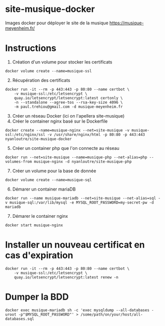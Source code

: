 # site-musique-docker
Images docker pour déployer le site de la musique https://musique-meyenheim.fr/

# Instructions

1. Création d'un volume pour stocker les certificats
```
docker volume create --name=musique-ssl
```
2. Récupération des certificats
```
docker run -it --rm -p 443:443 -p 80:80 --name certbot \
    -v musique-ssl:/etc/letsencrypt \
    quay.io/letsencrypt/letsencrypt:latest certonly \
    -n --standalone --agree-tos --rsa-key-size 4096 \
    -m paul.trehiou@gmail.com -d musique-meyenheim.fr
```
3. Créer un réseau Docker (ici on l'apellera site-musique)
4. Créer le container nginx basé sur le Dockerfile
```
docker create --name=musique-nginx --net=site-musique -v musique-ssl:/etc/nginx/ssl -v /usr/share/nginx/html -p 80:80 -p 443:443 nyanloutre/site-musique-docker
```
5. Créer un container php que l'on connecte au réseau
```
docker run --net=site-musique --name=musique-php --net-alias=php --volumes-from musique-nginx -d nyanloutre/site-musique-php
```
7. Créer un volume pour la base de donnée
```
docker volume create --name=musique-sql
```
6. Démarer un container mariaDB
```
docker run --name musique-mariadb --net=site-musique --net-alias=sql -v musique-sql:/var/lib/mysql -e MYSQL_ROOT_PASSWORD=my-secret-pw -d mariadb
```
7. Démarer le container nginx
```
docker start musique-nginx
```


# Installer un nouveau certificat en cas d'expiration

```
docker run -it --rm -p 443:443 -p 80:80 --name certbot \
    -v musique-ssl:/etc/letsencrypt \
    quay.io/letsencrypt/letsencrypt:latest renew -n
```

# Dumper la BDD
```
docker exec musique-mariadb sh -c 'exec mysqldump --all-databases -uroot -p"$MYSQL_ROOT_PASSWORD"' > /some/path/on/your/host/all-databases.sql
```
